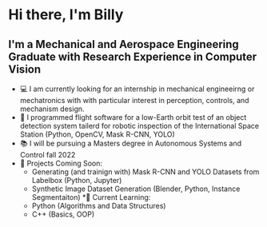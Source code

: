 # Hi there, I'm Billy


## I'm a Mechanical and Aerospace Engineering Graduate with Research Experience in Computer Vision

* 💻 I am currently looking for an internship in mechanical engineeirng or mechatronics with with particular interest in perception, controls, and mechanism design.
* 📡 I programmed flight software for a low-Earth orbit test of an object detection system tailerd for robotic inspection of the International Space Station (Python, OpenCV, Mask R-CNN, YOLO)
* 📚 I will be pursuing a Masters degree in Autonomous Systems and Control fall 2022
* 🔧 Projects Coming Soon: 
  * Generating (and trainign with) Mask R-CNN and YOLO Datasets from Labelbox (Python, Jupyter)
  * Synthetic Image Dataset Generation (Blender, Python, Instance Segmentaiton)
*🐍 Current Learning: 
  * Python (Algorithms and Data Structures)
  * C++ (Basics, OOP)
